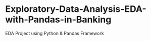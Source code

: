 # Exploratory-Data-Analysis-EDA-with-Pandas-in-Banking
EDA Project using Python &amp; Pandas Framework
